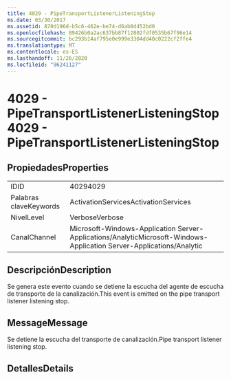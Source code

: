 ```yaml
---
title: 4029 - PipeTransportListenerListeningStop
ms.date: 03/30/2017
ms.assetid: 870d196d-b5c6-462e-be74-d6ab0d452bd0
ms.openlocfilehash: 89426b0a2ac637bb87f12802fdf0535b67f96e14
ms.sourcegitcommit: bc293b14af795e0e999e3304dd40c0222cf2ffe4
ms.translationtype: MT
ms.contentlocale: es-ES
ms.lasthandoff: 11/26/2020
ms.locfileid: "96241127"
---
```

# <a name="4029---pipetransportlistenerlisteningstop"></a><span data-ttu-id="788b4-102">4029 - PipeTransportListenerListeningStop</span><span class="sxs-lookup"><span data-stu-id="788b4-102">4029 - PipeTransportListenerListeningStop</span></span>

## <a name="properties"></a><span data-ttu-id="788b4-103">Propiedades</span><span class="sxs-lookup"><span data-stu-id="788b4-103">Properties</span></span>  
  
|||  
|-|-|  
|<span data-ttu-id="788b4-104">ID</span><span class="sxs-lookup"><span data-stu-id="788b4-104">ID</span></span>|<span data-ttu-id="788b4-105">4029</span><span class="sxs-lookup"><span data-stu-id="788b4-105">4029</span></span>|  
|<span data-ttu-id="788b4-106">Palabras clave</span><span class="sxs-lookup"><span data-stu-id="788b4-106">Keywords</span></span>|<span data-ttu-id="788b4-107">ActivationServices</span><span class="sxs-lookup"><span data-stu-id="788b4-107">ActivationServices</span></span>|  
|<span data-ttu-id="788b4-108">Nivel</span><span class="sxs-lookup"><span data-stu-id="788b4-108">Level</span></span>|<span data-ttu-id="788b4-109">Verbose</span><span class="sxs-lookup"><span data-stu-id="788b4-109">Verbose</span></span>|  
|<span data-ttu-id="788b4-110">Canal</span><span class="sxs-lookup"><span data-stu-id="788b4-110">Channel</span></span>|<span data-ttu-id="788b4-111">Microsoft-Windows-Application Server-Applications/Analytic</span><span class="sxs-lookup"><span data-stu-id="788b4-111">Microsoft-Windows-Application Server-Applications/Analytic</span></span>|  
  
## <a name="description"></a><span data-ttu-id="788b4-112">Descripción</span><span class="sxs-lookup"><span data-stu-id="788b4-112">Description</span></span>  

 <span data-ttu-id="788b4-113">Se genera este evento cuando se detiene la escucha del agente de escucha de transporte de la canalización.</span><span class="sxs-lookup"><span data-stu-id="788b4-113">This event is emitted on the pipe transport listener listening stop.</span></span>  
  
## <a name="message"></a><span data-ttu-id="788b4-114">Message</span><span class="sxs-lookup"><span data-stu-id="788b4-114">Message</span></span>  

 <span data-ttu-id="788b4-115">Se detiene la escucha del transporte de canalización.</span><span class="sxs-lookup"><span data-stu-id="788b4-115">Pipe transport listener listening stop.</span></span>  
  
## <a name="details"></a><span data-ttu-id="788b4-116">Detalles</span><span class="sxs-lookup"><span data-stu-id="788b4-116">Details</span></span>
